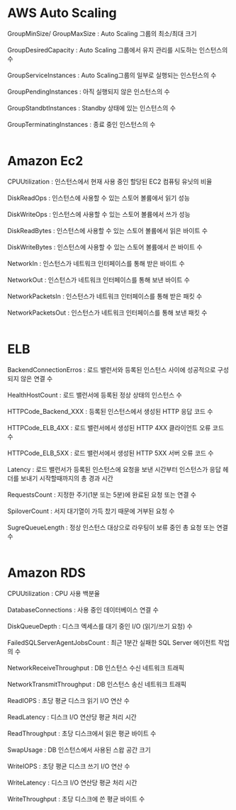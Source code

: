 # AWS Auto Scaling
GroupMinSize/ GroupMaxSize : Auto Scaling 그룹의 최소/최대 크기
<br><br>
GroupDesiredCapacity : Auto Scaling 그룹에서 유지 관리를 시도하는 인스턴스의 수
<br><br>
GroupServiceInstances : Auto Scaling그룹의 일부로 실행되는 인스턴스의 수
<br><br>
GroupPendingInstances : 아직 실행되지 않은 인스턴스의 수
<br><br>
GroupStandbtInstances : Standby 상태에 있는 인스턴스의 수
<br><br>
GroupTerminatingInstances : 종료 중인 인스턴스의 수
<br><br>



# Amazon Ec2
CPUUtilization : 인스턴스에서 현재 사용 중인 할당된 EC2 컴퓨팅 유닛의 비율
<br><br>
DiskReadOps : 인스턴스에 사용할 수 있는 스토어 볼륨에서 읽기 성능 
<br><br>
DiskWriteOps : 인스턴스에 사용할 수 있는 스토어 볼륨에서 쓰가 성능 
<br><br>
DiskReadBytes : 인스턴스에 사용할 수 있는 스토어 볼륨에서 읽은 바이트 수 
<br><br>
DiskWriteBytes : 인스턴스에 사용할 수 있는 스토어 볼륨에서 쓴 바이트 수 
<br><br>
NetworkIn : 인스턴스가 네트워크 인터페이스를 통해 받은 바이트 수 
<br><br>
NetworkOut : 인스턴스가 네트워크 인터페이스를 통해 보낸 바이트 수 
<br><br>
NetworkPacketsIn : 인스턴스가 네트워크 인터페이스를 통해 받은 패킷 수 
<br><br>
NetworkPacketsOut : 인스턴스가 네트워크 인터페이스를 통해 보낸 패킷 수 
<br><br>


# ELB
BackendConnectionErros : 로드 밸런서와 등록된 인스턴스 사이에 성공적으로 구성되지 않은 연결 수 
<br><br>
HealthHostCount : 로드 밸런서에 등록된 정상 상태의 인스턴스 수 
<br><br>
HTTPCode_Backend_XXX : 등록된 인스턴스에서 생성된 HTTP 응답 코드 수 
<br><br>
HTTPCode_ELB_4XX : 로드 밸런서에서 생성된 HTTP 4XX 클라이언트 오류 코드 수 
<br><br>
HTTPCode_ELB_5XX : 로드 밸런서에서 생성된 HTTP 5XX 서버 오류 코드 수 
<br><br>
Latency : 로드 밸런서가 등록된 인스턴스에 요청을 보낸 시간부터 인스턴스가 응답 헤더를 보내기 시작할때까지의 총 경과 시간 
<br><br>
RequestsCount : 지정한 주기(1분 또는 5분)에 완료된 요청 또는 연결 수 
<br><br>
SpiloverCount : 서지 대기열이 가득 찼기 때문에 거부된 요청 수 
<br><br>
SugreQueueLength : 정상 인스턴스 대상으로 라우팅이 보류 중인 총 요청 또는 연결 수 
<br><br>


# Amazon RDS
CPUUtilization : CPU 사용 백분율 
<br><br>
DatabaseConnections : 사용 중인 데이터베이스 연결 수 
<br><br>
DiskQueueDepth : 디스크 엑세스를 대기 중인 I/O (읽기/쓰기 요청) 수 
<br><br>
FailedSQLServerAgentJobsCount : 최근 1분간 실패한 SQL Server 에이전트 작업의 수 
<br><br>
NetworkReceiveThroughput : DB 인스턴스 수신 네트워크 트래픽 
<br><br>
NetworkTransmitThroughput : DB 인스턴스 송신 네트워크 트래픽 
<br><br>
ReadIOPS : 초당 평균 디스크 읽기 I/O 연산 수 
<br><br>
ReadLatency : 디스크 I/O 연산당 평균 처리 시간 
<br><br>
ReadThroughput : 초당 디스크에서 읽은 평균 바이트 수 
<br><br>
SwapUsage : DB 인스턴스에서 사용된 스왑 공간 크기 
<br><br>
WriteIOPS : 초당 평균 디스크 쓰기 I/O 연산 수 
<br><br>
WriteLatency : 디스크 I/O 연산당 평균 처리 시간 
<br><br>
WriteThroughput : 초당 디스크에 쓴 평균 바이트 수 
